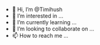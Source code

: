 - 👋 Hi, I’m @Timihush
- 👀 I’m interested in ...
- 🌱 I’m currently learning ...
- 💞️ I’m looking to collaborate on ...
- 📫 How to reach me ...

<!---
Timihush/Timihush is a ✨ special ✨ repository because its `README.md` (this file) appears on your GitHub profile.
You can click the Preview link to take a look at your changes.
--->
